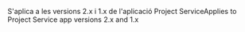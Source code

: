 <span data-ttu-id="63c3e-101">S'aplica a les versions 2.x i 1.x de l'aplicació Project Service</span><span class="sxs-lookup"><span data-stu-id="63c3e-101">Applies to Project Service app versions 2.x and 1.x</span></span>
